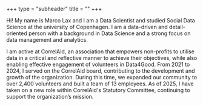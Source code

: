 +++
type = "subheader"
title = ""
+++

Hi! My name is Marco Lax and I am a Data Scientist and studied Social Data Science at the university of Copenhagen. I am a data-driven and detail-oriented person with a background in Data Science and a strong focus on data management and analytics.

I am active at CorrelAid, an association that empowers non-profits to utilise data in a critical and reflective manner to achieve their objectives, while also enabling effective engagement of volunteers in Data4Good. From 2021 to 2024, I served on the CorrelAid board, contributing to the development and growth of the organization. During this time, we expanded our community to over 2,400 volunteers and built a team of 13 employees. As of 2025, I have taken on a new role within CorrelAid's Statutory Committee, continuing to support the organization’s mission.